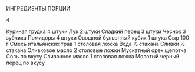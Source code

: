 ИНГРЕДИЕНТЫ
ПОРЦИИ

4

Куриная грудка
4 штуки
Лук
2 штуки
Сладкий перец
3 штуки
Чеснок
3 зубчика
Помидоры
4 штуки
Овощной бульонный кубик
1 штука
Сыр
100 г
Смесь итальянских трав
1 столовая ложка
Вода
½ стакана
Сливки
½ стакана
Оливковое масло
2 столовые ложки
Мускатный орех
щепотка
Соль
по вкусу
Сливочное масло
1 столовая ложка
Молотый черный перец
по вкусу